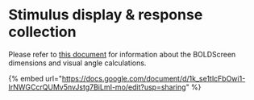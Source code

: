 # Stimulus display & response collection

Please refer to [this document](https://carney.brown.edu/sites/default/files/mrf/BOLDscreen-32-Visual-Angle.pdf) for information about the BOLDScreen dimensions and visual angle calculations.

{% embed url="https://docs.google.com/document/d/1k_se1tlcFbOwi1-IrNWGCcrQUMv5nvJstg7BiLmI-mo/edit?usp=sharing" %}
